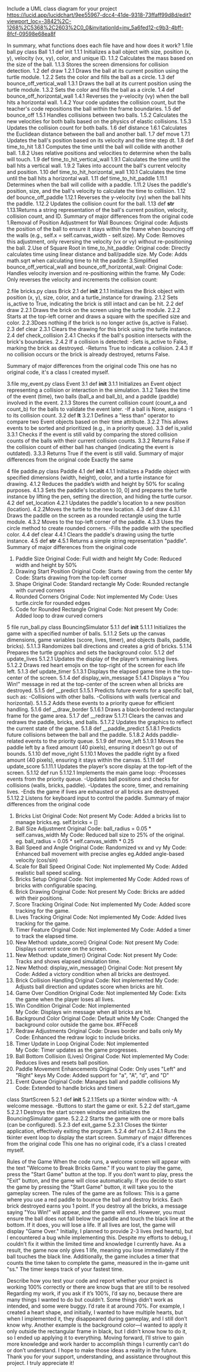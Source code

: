 Include a UML class diagram for your project
https://lucid.app/lucidchart/9ee55967-dcc4-41de-9318-73ffaff99d8d/edit?viewport_loc=-3842%2C-1268%2C5368%2C2603%2C0_0&invitationId=inv_5a6fed12-c9b3-4bff-8fcf-09598e68ea8f

In summary, what functions does each file have and how does it work?
1.file ball.py
class Ball
1.1 def init
   1.1.1 Initializes a ball object with size, position (x, y), velocity (vx, vy), color, and unique ID.
   1.1.2 Calculates the mass based on the size of the ball.
   1.1.3 Stores the screen dimensions for collision detection.
1.2 def draw
   1.2.1 Draws the ball at its current position using the turtle module.
   1.2.2 Sets the color and fills the ball as a circle.
1.3 def bounce_off_vertical_wall
   1.3.1 Draws the ball at its current position using the turtle module.
   1.3.2 Sets the color and fills the ball as a circle.
1.4 def bounce_off_horizontal_wall
   1.4.1 Reverses the y-velocity (vy) when the ball hits a horizontal wall.
   1.4.2 Your code updates the collision count, but the teacher's code repositions the ball within the frame boundaries.
1.5 def bounce_off
   1.5.1 Handles collisions between two balls.
   1.5.2 Calculates the new velocities for both balls based on the physics of elastic collisions.
   1.5.3 Updates the collision count for both balls.
1.6 def distance
   1.6.1 Calculates the Euclidean distance between the ball and another ball.
1.7 def move
   1.7.1 Updates the ball's position based on its velocity and the time step dt.
1.8 def time_to_hit
   1.8.1 Computes the time until the ball will collide with another ball.
   1.8.2 Uses relative positions and velocities to determine when the balls will touch.
1.9 def time_to_hit_vertical_wall
   1.9.1 Calculates the time until the ball hits a vertical wall.
   1.9.2 Takes into account the ball's current velocity and position.
1.10 def time_to_hit_horizontal_wall
   1.10.1 Calculates the time until the ball hits a horizontal wall.
1.11 def time_to_hit_paddle
   1.11.1 Determines when the ball will collide with a paddle.
   1.11.2 Uses the paddle's position, size, and the ball's velocity to calculate the time to collision.
1.12 def bounce_off_paddle
   1.12.1 Reverses the y-velocity (vy) when the ball hits the paddle.
   1.12.2 Updates the collision count for the ball.
1.13 def __str__
   1.13.1Returns a string representation of the ball's current position, velocity, collision count, and ID.
Summary of major differences from the original code
1.Removal of Position Adjustment for Wall Bounces:
Original code:  Adjusts the position of the ball to ensure it stays within the frame when bouncing off the walls (e.g., self.x = self.canvas_width - self.size).
My Code: Removes this adjustment, only reversing the velocity (vx or vy) without re-positioning the ball.
2.Use of Square Root in time_to_hit_paddle:
Original code: Directly calculates time using linear distance and ball/paddle size.
My Code: Adds math.sqrt when calculating time to hit the paddle:
3.Simplified bounce_off_vertical_wall and bounce_off_horizontal_wall:
Original Code: Handles velocity inversion and re-positioning within the frame.
My Code: Only reverses the velocity and increments the collision count:

2.file bricks.py
class Brick
2.1 def __init__
   2.1.1 Initializes the Brick object with position (x, y), size, color, and a turtle_instance for drawing.
   2.1.2 Sets is_active to True, indicating the brick is still intact and can be hit.
2.2 def draw
   2.2.1 Draws the brick on the screen using the turtle module.
   2.2.2 Starts at the top-left corner and draws a square with the specified size and color.
   2.2.3Does nothing if the brick is no longer active (is_active is False).
2.3 def clear
   2.3.1 Clears the drawing for this brick using the turtle instance.
2.4 def check_collision
   2.4.1 Checks if the ball's position intersects with the brick's boundaries.
   2.4.2 If a collision is detected:
             -Sets is_active to False, marking the brick as destroyed.
             -Returns True to indicate a collision.
   2.4.3 If no collision occurs or the brick is already destroyed, returns False.

Summary of major differences from the original code
This one has no original code, it's a class I created myself.

3.file my_event.py
class Event
3.1 def __init__
   3.1.1 Initializes an Event object representing a collision or interaction in the simulation.
   3.1.2 Takes the time of the event (time), two balls (ball_a and ball_b), and a paddle (paddle) involved in the event.
   2.1.3 Stores the current collision count (count_a and count_b) for the balls to validate the event later.
             -If a ball is None, assigns -1 to its collision count.
3.2 def __lt__
   3.2.1 Defines a "less than" operator to compare two Event objects based on their time attribute.
   3.2.2 This allows events to be sorted and prioritized (e.g., in a priority queue).
3.3 def is_valid
   3.3.1 Checks if the event is still valid by comparing the stored collision counts of the balls with their current collision counts.
   3.3.2 Returns False if the collision count of either ball has changed (indicating the event is outdated).
   3.3.3 Returns True if the event is still valid.
Summary of major differences from the original code
Exactly the same

4 file paddle.py
class Paddle
4.1 def __init__
   4.1.1 Initializes a Paddle object with specified dimensions (width, height), color, and a turtle instance for drawing.
   4.1.2 Reduces the paddle’s width and height by 50% for scaling purposes.
   4.1.3 Sets the paddle's location to [0, 0] and prepares the turtle instance by lifting the pen, setting the direction, and hiding the turtle cursor.
4.2 def set_location
   4.2.1 Updates the paddle's location to a new position (location).
   4.2.2Moves the turtle to the new location.
4.3 def draw
   4.3.1 Draws the paddle on the screen as a rounded rectangle using the turtle module.
   4.3.2 Moves to the top-left corner of the paddle.
   4.3.3 Uses the circle method to create rounded corners.
             -Fills the paddle with the specified color.
4.4 def clear
   4.4.1 Clears the paddle's drawing using the turtle instance.
4.5 def __str__
   4.5.1 Returns a simple string representation "paddle".
Summary of major differences from the original code
1. Paddle Size
Original Code:  Full width and height
My Code:  Reduced width and height by 50%  
2.  Drawing Start Position
Original Code:  Starts drawing from the center
My Code:  Starts drawing from the top-left corner
3.  Shape
Original Code:  Standard rectangle
My Code:  Rounded rectangle with curved corners
4.  Rounded Corners
Original Code:  Not implemented
My Code: Uses turtle.circle for rounded edges
5.  Code for Rounded Rectangle
Original Code:  Not present
My Code:  Added loop to draw curved corners



5 file run_ball.py
class BouncingSimulator
5.1.1 def __init__
   5.1.1.1 Initializes the game with a specified number of balls.
   5.1.1.2 Sets up the canvas dimensions, game variables (score, lives, timer), and objects (balls, paddle, bricks).
   5.1.1.3 Randomizes ball directions and creates a grid of bricks.
   5.1.14 Prepares the turtle graphics and sets the background color.
5.1.2 def update_lives
   5.1.2.1 Updates the display of the player’s remaining lives.
   5.1.2.2 Draws red heart emojis on the top-right of the screen for each life left.
5.1.3 def update_timer
   5.1.3.1 Displays the elapsed game time in the top-center of the screen.
5.1.4 def display_win_message
   5.1.4.1 Displays a "You Win!" message in red at the top-center of the screen when all bricks are destroyed.
5.1.5 def __predict
   5.1.5.1 Predicts future events for a specific ball, such as:
             -Collisions with other balls.
             -Collisions with walls (vertical and horizontal).
   5.1.5.2 Adds these events to a priority queue for efficient handling.
5.1.6 def __draw_border
   5.1.6.1 Draws a black-bordered rectangular frame for the game area.
5.1.7 def __redraw
   5.1.7.1 Clears the canvas and redraws the paddle, bricks, and balls.
   5.1.7.2 Updates the graphics to reflect the current state of the game.
5.1.8 def __paddle_predict
   5.1.8.1 Predicts future collisions between the ball and the paddle.
   5.1.8.2 Adds paddle-related events to the priority queue.
5.1.9 def move_left
   5.1.9.1 Moves the paddle left by a fixed amount (40 pixels), ensuring it doesn’t go out of bounds.
5.1.10 def move_right
   5.1.10.1 Moves the paddle right by a fixed amount (40 pixels), ensuring it stays within the canvas.
5.1.11 def update_score
   5.1.11.1 Updates the player’s score display at the top-left of the screen.
5.1.12 def run
   5.1.12.1 Implements the main game loop:
             -Processes events from the priority queue.
             -Updates ball positions and checks for collisions (walls, bricks, paddle).
             -Updates the score, timer, and remaining lives.
             -Ends the game if lives are exhausted or all bricks are destroyed.
   5.1.12.2 Listens for keyboard input to control the paddle.
Summary of major differences from the original code
1.  Bricks List
Original Code:   Not present
My Code:  Added a bricks list to manage bricks.eg.  self.bricks = []
2.  Ball Size Adjustment
Original Code:   ball_radius = 0.05 * self.canvas_width
My Code: Reduced ball size to 25% of the original. eg.  ball_radius = 0.05 * self.canvas_width * 0.25
3.  Ball Speed and Angle
Original Code:   Randomized vx and vy
My Code:   Enhanced ball movement with precise angles eg.Added angle-based velocity (cos/sin)
4.  Scale for Ball Speed
Original Code:   Not implemented
My Code:  Added realistic ball speed scaling. 
5.  Bricks Setup
Original Code:  Not implemented
My Code:  Added rows of bricks with configurable spacing.
6.  Brick Drawing
Original Code: Not present
My Code:  Bricks are added with their positions.
7.  Score Tracking
Original Code:  Not implemented
My Code:  Added score tracking for the game.
8.  Lives Tracking
Original Code:   Not implemented
My Code:  Added lives tracking for the game.
9.  Timer Feature
Original Code:   Not implemented
My Code:  Added a timer to track the elapsed time.
10.  New Method:  update_score()
Original Code:  Not present
My Code:  Displays current score on the screen.
11. New Method:  update_timer()
Original Code:  Not present
My Code:  Tracks and shows elapsed simulation time.
12.  New Method:  display_win_message()
Original Code:  Not present 
My Code:  Added a victory condition when all bricks are destroyed.
13.  Brick Collision Handling
Original Code:  Not implemented
My Code:  Adjusts ball direction and updates score when bricks are hit.
14.  Game Over Condition
Original Code:  Not implemented
My Code:  Exits the game when the player loses all lives.
15.  Win Condition
Original Code:  Not implemented  
My Code:  Displays win message when all bricks are hit.
16.  Background Color
Original Code:   Default white
My Code:  Changed the background color outside the game box. #FFece8
17.  Redraw Adjustments
Original Code:  Draws border and balls only
My Code:  Enhanced the redraw logic to include bricks.
18.  Timer Update in Loop
Original Code:  Not implemented  
My Code:  Timer updates as the game progresses.
19.  Ball Bottom Collision (Lives)
Original Code:   Not implemented
My Code:  Reduces lives and resets ball position.
20.  Paddle Movement Enhancements
Original Code:  Only uses "Left" and "Right" keys
My Code:  Added support for "a", "A", "d", and "D"
21.  Event Queue
Original Code: Manages ball and paddle collisions
My Code:  Extended to handle bricks and timers

class StartScreen
5.2.1 def __init__
   5.2.1.1Sets up a tkinter window with:
             -A welcome message.
             -Buttons to start the game or exit.
5.2.2 def start_game
   5.2.2.1 Destroys the start screen window and initializes the BouncingSimulator game.
   5.2.2.2 Starts the game with one or more balls (can be configured).
5.2.3 def exit_game
   5.2.3.1 Closes the tkinter application, effectively exiting the program.
5.2.4 def run
   5.2.4.1 Runs the tkinter event loop to display the start screen.
Summary of major differences from the original code
This one has no original code, it's a class I created myself.


Rules of the Game 
When the code runs, a welcome screen will appear with the text "Welcome to Break Bricks Game." If you want to play the game, press the "Start Game" button at the top. If you don’t want to play, press the "Exit" button, and the game will close automatically. If you decide to start the game by pressing the "Start Game" button, it will take you to the gameplay screen. The rules of the game are as follows: This is a game where you use a red paddle to bounce the ball and destroy bricks. Each brick destroyed earns you 1 point. If you destroy all the bricks, a message saying "You Win!" will appear, and the game will end. However, you must ensure the ball does not fall below the paddle and touch the black line at the bottom. If it does, you will lose a life. If all lives are lost, the game will display "Game Over." Initially, I planned to provide 2-3 lives (red hearts), but I encountered a bug while implementing this. Despite my efforts to debug, I couldn't fix it within the limited time and knowledge I currently have. As a result, the game now only gives 1 life, meaning you lose immediately if the ball touches the black line. Additionally, the game includes a timer that counts the time taken to complete the game, measured in the in-game unit "ss." The timer keeps track of your fastest time.

Describe how you test your code and report whether your project is working 100% correctly or there are know bugs that are still to be resolved
Regarding my work, if you ask if it’s 100%, I’d say no, because there are many things I wanted to do but couldn’t. Some things didn’t work as intended, and some were buggy. I’d rate it at around 70%. For example, I created a heart shape, and initially, I wanted to have multiple hearts, but when I implemented it, they disappeared during gameplay, and I still don’t know why. Another example is the background color—I wanted to apply it only outside the rectangular frame in black, but I didn’t know how to do it, so I ended up applying it to everything.
Moving forward, I’ll strive to gain more knowledge and work harder to accomplish things I currently can’t do or don’t understand. I hope to make those ideas a reality in the future. Thank you for your support, understanding, and assistance throughout this project. I truly appreciate it!
